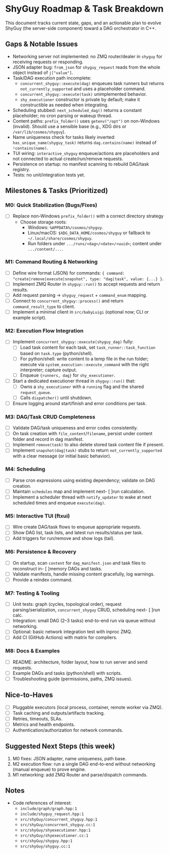 # ShyGuy Roadmap & Task Breakdown

This document tracks current state, gaps, and an actionable plan to evolve ShyGuy (the server-side component) toward a DAG orchestrator in C++.

## Gaps & Notable Issues
- Networking server not implemented: no ZMQ router/dealer in `shyguy` for receiving requests or responding.
- JSON adapter bug: `from_json` for `shyguy_request` reads from the whole object instead of `j["value"]`.
- Task/DAG execution path incomplete:
  - `concurrent_shyguy::execute(dag)` enqueues task runners but returns `not_currently_supported` and uses a placeholder command.
  - `concurrent_shyguy::execute(task)` unimplemented behavior.
  - `shy_executioner` constructor is private by default; make it constructible as needed when integrating.
- Scheduling stubbed: `next_scheduled_dag()` returns a constant placeholder; no cron parsing or wakeup thread.
- Content paths: `prefix_folder()` uses `getenv("/opt")` on non-Windows (invalid). Should use a sensible base (e.g., XDG dirs or `/var/lib/cosmos/shyguy`).
- Name uniqueness check for tasks likely inverted: `has_unique_name(shyguy_task)` returns `dag.contains(name)` instead of `!contains(name)`.
- TUI wiring: `interactive_shyguy` enqueue/actions are placeholders and not connected to actual create/run/remove requests.
- Persistence on startup: no manifest scanning to rebuild DAG/task registry.
- Tests: no unit/integration tests yet.

## Milestones & Tasks (Prioritized)

### M0: Quick Stabilization (Bugs/Fixes)
- [ ] Replace non-Windows `prefix_folder()` with a correct directory strategy 
  - Choose storage roots:
    - Windows: `%APPDATA%/cosmos/shyguy`.
    - Linux/macOS: `$XDG_DATA_HOME/cosmos/shyguy` or fallback to `~/.local/share/cosmos/shyguy`.
    - Run folders under `.../runs/<dag>/<date>/<uuid>`; content under `.../content/...`.

### M1: Command Routing & Networking
- [ ] Define wire format (JSON) for commands: `{ command: "create|remove|execute|snapshot", type: "dag|task", value: {...} }`.
- [ ] Implement ZMQ Router in `shyguy::run()` to accept requests and return results.
- [ ] Add request parsing → `shyguy_request` + `command_enum` mapping.
- [ ] Connect to `concurrent_shyguy::process()` and return `command_result_type` to client.
- [ ] Implement a minimal client in `src/babyLuigi` (optional now; CLI or example script).

### M2: Execution Flow Integration
- [ ] Implement `concurrent_shyguy::execute(shyguy_dag)` fully:
  - [ ] Load task content for each task, set `task_runner::task_function` based on `task.type` (python/shell).
  - [ ] For python/shell: write content to a temp file in the run folder; execute via `system_execution::execute_command` with the right interpreter; capture output.
  - [ ] Enqueue `{runners, dag}` for `shy_executioner`.
- [ ] Start a dedicated executioner thread in `shyguy::run()` that:
  - [ ] Owns a `shy_executioner` with a `running` flag and the shared `request_queue`.
  - [ ] Calls `dispatcher()` until shutdown.
- [ ] Ensure logging around start/finish and error conditions per task.

### M3: DAG/Task CRUD Completeness
- [ ] Validate DAG/task uniqueness and error codes consistently.
- [ ] On task creation with `file_content`/`filename`, persist under content folder and record in dag manifest.
- [ ] Implement `remove(task)` to also delete stored task content file if present.
- [ ] Implement `snapshot(dag|task)` stubs to return `not_currently_supported` with a clear message (or initial basic behavior).

### M4: Scheduling
- [ ] Parse cron expressions using existing dependency; validate on DAG creation.
- [ ] Maintain `schedules` map and implement next- [ ]run calculation.
- [ ] Implement a scheduler thread with `notify_updater` to wake at next scheduled times and enqueue `execute(dag)`.

### M5: Interactive TUI (ftxui)
- [ ] Wire create DAG/task flows to enqueue appropriate requests.
- [ ] Show DAG list, task lists, and latest run results/status per task.
- [ ] Add triggers for run/remove and show logs (tail).

### M6: Persistence & Recovery
- [ ] On startup, scan `content` for `dag_manifest.json` and task files to reconstruct in- [ ]memory DAGs and tasks.
- [ ] Validate manifests, handle missing content gracefully, log warnings.
- [ ] Provide a reindex command.

### M7: Testing & Tooling
- [ ] Unit tests: graph (cycles, topological order), request parsing/serialization, `concurrent_shyguy` CRUD, scheduling next- [ ]run calc.
- [ ] Integration: small DAG (2–3 tasks) end-to-end run via queue without networking.
- [ ] Optional: basic network integration test with inproc ZMQ.
- [ ] Add CI (GitHub Actions) with matrix for compilers.

### M8: Docs & Examples
- [ ] README: architecture, folder layout, how to run server and send requests.
- [ ] Example DAGs and tasks (python/shell) with scripts.
- [ ] Troubleshooting guide (permissions, paths, ZMQ issues).

## Nice-to-Haves
- [ ] Pluggable executors (local process, container, remote worker via ZMQ).
- [ ] Task caching and outputs/artifacts tracking.
- [ ] Retries, timeouts, SLAs.
- [ ] Metrics and health endpoints.
- [ ] Authentication/authorization for network commands.

## Suggested Next Steps (this week)
1) M0 fixes: JSON adapter, name uniqueness, path base.
2) M2 execution flow: run a single DAG end-to-end without networking (manual enqueue) to prove engine.
3) M1 networking: add ZMQ Router and parse/dispatch commands.

## Notes
- Code references of interest:
  - `include/graph/graph.hpp:1`
  - `include/shyguy_request.hpp:1`
  - `src/shyGuy/concurrent_shyguy.hpp:1`
  - `src/shyGuy/concurrent_shyguy.cc:1`
  - `src/shyGuy/shyexecutioner.hpp:1`
  - `src/shyGuy/shyexecutioner.cc:1`
  - `src/shyGuy/shyguy.hpp:1`
  - `src/shyGuy/shyguy.cc:1`

